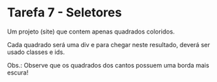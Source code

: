 # Tarefa 7 - Seletores

Um projeto (site) que contem apenas quadrados coloridos.

Cada quadrado será uma div e para chegar neste resultado, deverá ser usado classes e ids.

Obs.: Observe que os quadrados dos cantos possuem uma borda mais escura!
